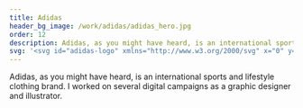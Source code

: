 ```yaml
---
title: Adidas
header_bg_image: /work/adidas/adidas_hero.jpg
order: 12
description: Adidas, as you might have heard, is an international sports and lifestyle clothing brand. I worked on several digital campaigns as a graphic designer and illustrator.
svg: '<svg id="adidas-logo" xmlns="http://www.w3.org/2000/svg" x="0" y="0" viewBox="0 0 1000 674.2" style="enable-background:new 0 0 1000 674.2; fill: currentColor" xml:space="preserve"><path d="M654.5 442.2 448.9 84.8 596.6 0l255.7 442.2H654.5"/><path d="m106.8 392.1 147.7-85.4 78.2 135.5H135.5l-28.7-50.1"/><path d="M396.7 670.2h42V500.1h-42v170.1z"/><path d="M923.6 674.2c-47 0-75.3-24.3-76.8-58.5h44.3c0 10.7 6.7 26.4 35.4 26.9 19.1 0 28.1-11.3 28.1-19.7-1.1-13.4-18-14.5-35.9-17.4-18-2.9-33.3-6.1-44.3-11.8-14.1-7.3-23.7-22.9-23.7-40.9 0-30.4 26.4-54.5 70.3-54.5 42.6 0 69.6 22.4 72.4 55.6h-42.8c-.4-9-2.1-23.1-27.3-23.1-17 0-28.3 3.4-29.2 15.3 0 17.4 35.4 16.2 62.9 23.5 26.4 6.7 43.2 23.1 43.2 46.1-.2 42.2-34.4 58.5-76.6 58.5"/><path d="m280 240.4 147.7-85.2 165.7 287H438.8v42h-42V442L280 240.4"/><path class="st0" d="M283.8 674.2c-48.9 0-88.7-39.9-88.7-88.3 0-48.9 39.7-87.5 88.7-87.5 18.5 0 35.4 5 50.1 15.1v-71.3h42v228h-42v-11.3c-14.8 9.6-31.6 15.3-50.1 15.3zm-48.4-88.3c0 26.4 22.5 48.3 49.5 48.3 26.4 0 48.9-22 48.9-48.3 0-26.4-22.5-48.9-48.9-48.9-26.9 0-49.5 22.5-49.5 48.9"/><path class="st0" d="M594.5 442.2H636v228h-41.5v-11.3c-14.1 9.6-31.5 15.3-50.6 15.3-48.3 0-88.1-39.9-88.1-88.3 0-48.9 39.7-87.5 88.1-87.5 19.1 0 35.9 5 50.6 15.1v-71.3zm-97.8 143.7c0 26.4 22.5 48.3 48.3 48.3 26.9 0 49.5-22 49.5-48.3 0-26.4-22.5-48.9-49.5-48.9-25.8 0-48.3 22.5-48.3 48.9"/><path class="st0" d="M738.2 674.2c-48.2 0-88.1-39.9-88.1-88.3 0-48.9 39.9-87.5 88.1-87.5 18.5 0 35.9 5 50.1 15.1v-13.6h42v170.3h-42v-11.3c-14.2 9.6-31 15.3-50.1 15.3zM691 585.9c0 26.4 22.5 48.3 48.9 48.3s48.3-22 48.3-48.3c0-26.4-22-48.9-48.3-48.9-26.4 0-48.9 22.5-48.9 48.9"/><path class="st0" d="M40.5 585.9c0 26.4 22.5 48.3 48.9 48.3 26.9 0 49.5-22 49.5-48.3 0-26.4-22.5-48.9-49.5-48.9-26.3 0-48.9 22.5-48.9 48.9zm47.8 88.3c-48.4 0-88.3-40-88.3-88.3 0-48.9 39.9-87.5 88.3-87.5 18.5 0 35.9 5 50.6 15.1v-13.6h41.5v170.3h-41.5v-11.3c-14.1 9.6-31.5 15.3-50.6 15.3"/></svg>'
---
```

Adidas, as you might have heard, is an international sports and lifestyle clothing brand. I worked on several digital campaigns as a graphic designer and illustrator.

